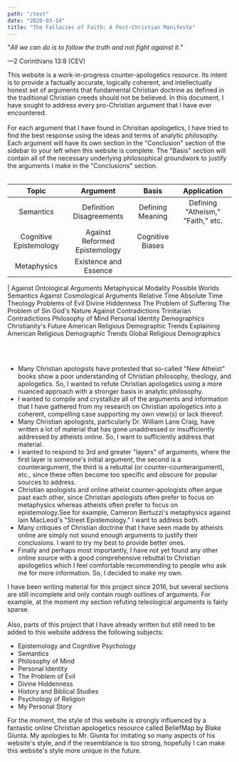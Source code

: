 ```yaml
---
path: "/test"
date: "2020-03-14"
title: "The Fallacies of Faith: A Post-Christian Manifesto"
---
```


"*All we can do is to follow the truth and not fight against it.*"

—2 Corinthians 13:8 (CEV)

This website is a work-in-progress counter-apologetics resource. Its intent is to provide a factually accurate, logically coherent, and intellectually honest set of arguments that fundamental Christian doctrine as defined in the <Hyperlink to="https://www.crcna.org/welcome/beliefs/creeds">traditional</Hyperlink> <Hyperlink to="https://els.org/beliefs/the-three-ecumenical-creeds-2/">Christian creeds</Hyperlink> should not be believed. In this document, I have sought to address every pro-Christian argument that I have ever encountered.
<br /><br />
For each argument that I have found in Christian apologetics, I have tried to find the best response using the ideas and terms of analytic philosophy. Each argument will have its own section in the "Conclusion" section of the sidebar to your left when this website is complete. The "Basis" section will contain all of the necessary underlying philosophical groundwork to justify the arguments I make in the "Conclusions" section.
<br /><br />

| Topic | Argument | Basis | Application |
|:-----:|:--------:|:-----:|:-----------:|
| Semantics | Definition Disagreements | Defining Meaning | Defining "Atheism," "Faith," etc. |
| Cognitive Epistemology | Against Reformed Epistemology | <Link to="./cognitive-bias">Cognitive Biases</Link> | |
| Metaphysics | Existence and Essence | 
|
    </tr><tr>
        <td></td>
        <td></td>
    </tr><tr>
        <td rowspan="2">Against Ontological Arguments</td>
        <td><Link to="./possible-metaphys">Metaphysical Modality</Link></td>
        <td></td>
    </tr><tr>
        <td><Link to="./possible-worlds">Possible Worlds Semantics
        </Link></td>
        <td></td>
    </tr><tr>
        <td rowspan="2">Against Cosmological Arguments</td>
        <td><Link to="./time-relative">
            Relative Time</Link></td>
        <td></td>
    </tr><tr>
        <td>Absolute Time</td>
        <td></td>
    </tr><tr>
        <td rowspan="4">Theology</td>
        <td rowspan="3">Problems of Evil</td>
        <td></td>
        <td>Divine Hiddenness</td>
    </tr><tr>
        <td></td>
        <td>The Problem of Suffering</td>
    </tr><tr>
        <td></td>
        <td>The Problem of Sin</td>
    </tr><tr>
        <td>God's Nature</td>
        <td><Link to="/logic-contra">
            Against Contradictions
        </Link></td>
        <td>Trinitarian Contradictions</td>				<td></td>
    </tr><tr>
        <td>Philosophy of Mind</td>
        <td>Personal Identity</td>
        <td></td>
        <td></td>
    </tr><tr>
        <td rowspan="2">Demographics</td>
        <td rowspan="2">Christianity's Future</td>
        <td><Link to="/demographics-usa">
            American Religious Demographic Trends
        </Link></td>
        <td><Link to="/demographics-usa-explained">
            Explaining American Religious Demographic Trends
        </Link></td>
    </tr><tr>
        <td><Link to="/demographics-global">
            Global Religious Demographics</Link>
        </td>
        <td></td>
    </tr>
</table>

<br /><br />
<Section num={++sections} summary="Why is another atheist critique of Christian ideas needed?">
<ul>
    <li><Hyperlink to="http://www.booksandculture.com/articles/2007/marapr/1.21.html">Many Christian apologists</Hyperlink> have <Hyperlink to="http://www.deeperwatersapologetics.com/?p=8446">protested</Hyperlink> that so-called "New Atheist" books show a poor understanding of Christian philosophy, theology, and apologetics. So, I wanted to refute Christian apologetics using a more nuanced approach with a stronger basis in analytic philosophy.</li>
    <li>I wanted to compile and crystallize all of the arguments and information that I have gathered from my research on Christian apologetics into a coherent, compelling case supporting my own view(s) or lack thereof.</li>
    <li>Many Christian apologists, particularly Dr. William Lane Craig, have written a lot of material that has gone unaddressed or insufficiently addressed by atheists online. So, I want to sufficiently address that material.</li>
    <li>I wanted to respond to 3rd and greater "layers" of arguments, where the first layer is someone's initial argument, the second is a counterargument, the third is a rebuttal (or counter-counterargument), etc., since these often become too specific and obscure for popular sources to address.</li>
    <li>Christian apologists and online atheist counter-apologists often argue past each other, since Christian apologists often prefer to focus on metaphysics whereas atheists often prefer to focus on epistemology.<Note num={++notes}>See for example, <Hyperlink to="http://capturingchristianity.com/conversation-street-epistemologist/">Cameron Bertuzzi's metaphysics against Iain MacLeod's "Street Epistemology."</Hyperlink></Note> I want to address both.</li>
    <li>Many critiques of Christian doctrine that I have seen made by atheists online are simply not sound enough arguments to justify their conclusions. I want to try my best to provide better ones.</li>
    <li>Finally and perhaps most importantly, I have not yet found any other online source with a good comprehensive rebuttal to Christian apologetics which I feel comfortable recommending to people who ask me for more information. So, I decided to make my own.</li>
</ul></Section>
<Section num={++sections} summary="I started writing for this project in 2016, made it into a website in May 2019, and am still working on finishing the website.">
I have been writing material for this project since 2016, but several sections are still incomplete and only contain rough outlines of arguments. For example, at the moment my section refuting teleological arguments is fairly sparse.
<br /><br />
Also, parts of this project that I have already written but still need to be added to this website address the following subjects:
<ul>
    <li>Epistemology and Cognitive Psychology</li>
    <li>Semantics</li>
    <li>Philosophy of Mind</li>
    <li>Personal Identity</li>
    <li>The Problem of Evil</li>
    <li>Divine Hiddenness</li>
    <li>History and Biblical Studies</li>
    <li>Psychology of Religion</li>
    <li>My Personal Story</li>
</ul>
For the moment, the style of this website is strongly influenced by a <Hyperlink to="https://beliefmap.org/">fantastic online Christian apologetics resource called BeliefMap</Hyperlink> by Blake Giunta. My apologies to Mr. Giunta for imitating so many aspects of his website's style, and if the resemblance is too strong, hopefully I can make this website's style more unique in the future.
<br /><br />
</Section>
